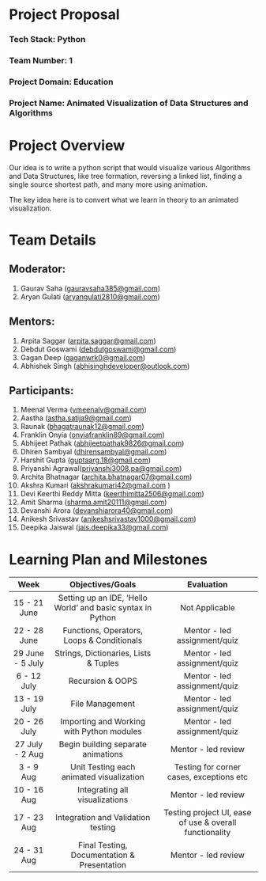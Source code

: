 # Project Proposal

### **Tech Stack: Python**
### **Team Number: 1**
### **Project Domain: Education**
### **Project Name: Animated Visualization of Data Structures and Algorithms**

# Project Overview

Our idea is to write a python script that would visualize various Algorithms and Data  Structures, like tree formation, reversing a linked list, finding a single source shortest path, and many more using animation.

The key idea here is to convert what we learn in theory to an animated visualization.

# Team Details

## Moderator:
1. Gaurav Saha (gauravsaha385@gmail.com)
2. Aryan Gulati (aryangulati2810@gmail.com)
## Mentors:
1. Arpita Saggar (arpita.saggar@gmail.com)
2. Debdut Goswami (debdutgoswami@gmail.com)
3. Gagan Deep (gaganwrk0@gmail.com)
4. Abhishek Singh (abhisinghdeveloper@outlook.com)
## Participants:
1. Meenal Verma (vmeenalv@gmail.com)    
2. Aastha (astha.satija9@gmail.com)
3. Raunak (bhagatraunak12@gmail.com)
4. Franklin Onyia (onyiafranklin89@gmail.com)
5. Abhijeet Pathak (abhijeetpathak9826@gmail.com)
6. Dhiren Sambyal (dhirensambyal@gmail.com)
7. Harshit Gupta (guptaarg.18@gmail.com)
8. Priyanshi Agrawal(priyanshi3008.pa@gmail.com)
9. Archita Bhatnagar (archita.bhatnagar07@gmail.com)
10. Akshra Kumari (akshrakumari42@gmail.com )
11. Devi Keerthi Reddy Mitta (keerthimitta2506@gmail.com)
12. Amit Sharma (sharma.amit20111@gmail.com)
13. Devanshi Arora (devanshiarora40@gmail.com)
14. Anikesh Srivastav (anikeshsrivastav1000@gmail.com)
15. Deepika Jaiswal (jais.deepika33@gmail.com)

# Learning Plan and Milestones

|       Week       |                       Objectives/Goals                      |                        Evaluation                   | 
|:----------------:|:-----------------------------------------------------------:|:----------------------------------------------------:
|   15 - 21 June   | Setting up an IDE, ‘Hello World’ and basic syntax in Python |                      Not Applicable                 | 
|   22 - 28 June   |          Functions, Operators, Loops & Conditionals         |               Mentor - led assignment/quiz          |
| 29 June - 5 July |            Strings, Dictionaries, Lists & Tuples            |               Mentor - led assignment/quiz          |
|    6 - 12 July   |                       Recursion & OOPS                      |               Mentor - led assignment/quiz          |
|   13 - 19 July   |                       File Management                       |               Mentor - led assignment/quiz          |
|   20 - 26 July   |          Importing and Working with Python modules          |               Mentor - led assignment/quiz          |
|  27 July - 2 Aug |             Begin building  separate animations             |                   Mentor - led review               |
|     3 - 9 Aug    |           Unit Testing each animated visualization          |         Testing for corner cases, exceptions etc    |
|    10 - 16 Aug   |                Integrating all visualizations               |                   Mentor - led review               |
|    17 - 23 Aug   |              Integration and Validation testing             | Testing project UI, ease of use & overall functionality |
|    24 - 31 Aug   |         Final Testing, Documentation & Presentation         |                   Mentor - led review               |    
